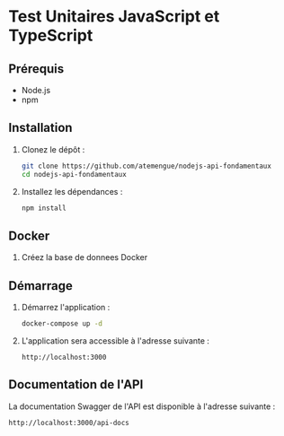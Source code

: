 # Test Unitaires JavaScript et TypeScript

## Prérequis

- Node.js
- npm

## Installation

1. Clonez le dépôt :
   ```sh
   git clone https://github.com/atemengue/nodejs-api-fondamentaux
   cd nodejs-api-fondamentaux
   ```

2. Installez les dépendances :
   ```sh
   npm install
   ```

## Docker

1. Créez la base de donnees Docker

## Démarrage

1. Démarrez l'application :
   ```sh
   docker-compose up -d
   ```

2. L'application sera accessible à l'adresse suivante :
   ```
   http://localhost:3000
   ```

## Documentation de l'API

La documentation Swagger de l'API est disponible à l'adresse suivante :
```
http://localhost:3000/api-docs
```